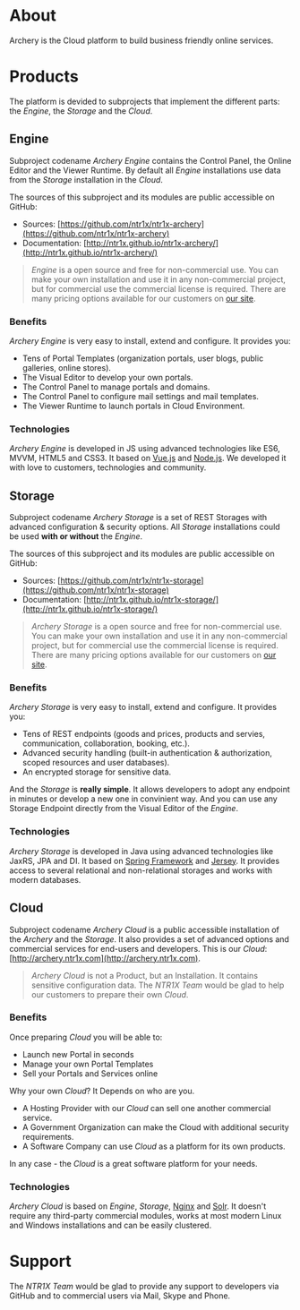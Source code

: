 # About

Archery is the Cloud platform to build business friendly online services.

# Products

The platform is devided to subprojects that implement the different parts: the _Engine_, the _Storage_ and the _Cloud_.


## Engine

Subproject codename _Archery Engine_ contains the Control Panel, the Online Editor and the Viewer Runtime. By default all _Engine_ installations use data from the _Storage_ installation in the _Cloud_.

The sources of this subproject and its modules are public accessible on GitHub:

- Sources:
[https://github.com/ntr1x/ntr1x-archery](https://github.com/ntr1x/ntr1x-archery)
- Documentation:
[http://ntr1x.github.io/ntr1x-archery/](http://ntr1x.github.io/ntr1x-archery/)

> _Engine_ is a open source and free for non-commercial use.
> You can make your own installation and use it in any non-commercial project,
> but for commercial use the commercial license is required. There are many
> pricing options available for our customers on [our site](http://archery.ntr1x.com).

### Benefits

_Archery Engine_ is very easy to install, extend and configure. It provides you:

- Tens of Portal Templates (organization portals, user blogs, public galleries, online stores).
- The Visual Editor to develop your own portals.
- The Control Panel to manage portals and domains.
- The Control Panel to configure mail settings and mail templates.
- The Viewer Runtime to launch portals in Cloud Environment.

### Technologies

_Archery Engine_ is developed in JS using advanced technologies like ES6, MVVM, HTML5 and CSS3. It based on [Vue.js](https://vuejs.org/) and  [Node.js](https://nodejs.org/en/). We developed it with love to customers, technologies and community.


## Storage

Subproject codename _Archery Storage_ is a set of REST Storages with advanced configuration & security options. All _Storage_ installations could be used __with or without__ the _Engine_.

The sources of this subproject and its modules are public accessible on GitHub:

- Sources:
[https://github.com/ntr1x/ntr1x-storage](https://github.com/ntr1x/ntr1x-storage)
- Documentation:
[http://ntr1x.github.io/ntr1x-storage/](http://ntr1x.github.io/ntr1x-storage/)

> _Archery Storage_ is a open source and free for non-commercial use.
> You can make your own installation and use it in any non-commercial project,
> but for commercial use the commercial license is required. There are many
> pricing options available for our customers on [our site](http://archery.ntr1x.com).

### Benefits

_Archery Storage_ is very easy to install, extend and configure. It provides you:

- Tens of REST endpoints (goods and prices, products and servies, communication, collaboration, booking, etc.).
- Advanced security handling (built-in authentication & authorization, scoped resources and user databases).
- An encrypted storage for sensitive data.

And the _Storage_ is __really simple__. It allows developers to adopt any endpoint in minutes or develop a new one in convinient way. And you can use any Storage Endpoint directly from the Visual Editor of the _Engine_.

### Technologies

_Archery Storage_ is developed in Java using advanced technologies like JaxRS, JPA and DI. It based on [Spring Framework](https://projects.spring.io/spring-framework/) and  [Jersey](https://jersey.java.net/). It provides access to several relational and non-relational storages and works with modern databases.


## Cloud

Subproject codename _Archery Cloud_ is a public accessible installation of the _Archery_ and the _Storage_. It also provides a set of advanced options
and commercial services for end-users and developers. This is our _Cloud_:
[http://archery.ntr1x.com](http://archery.ntr1x.com).


> _Archery Cloud_ is not a Product, but an Installation. It contains sensitive configuration data. The _NTR1X Team_ would be glad to help our customers to prepare their own _Cloud_.

### Benefits

Once preparing _Cloud_ you will be able to:

- Launch new Portal in seconds
- Manage your own Portal Templates
- Sell your Portals and Services online

Why your own _Cloud_? It Depends on who are you.
- A Hosting Provider with our _Cloud_ can sell one another commercial service.
- A Government Organization can make the Cloud with additional security requirements.
- A Software Company can use _Cloud_ as a platform for its own products.

In any case - the _Cloud_ is a great software platform for your needs.

### Technologies

_Archery Cloud_ is based on _Engine_, _Storage_, [Nginx](https://nginx.org) and [Solr](http://lucene.apache.org/solr/). It doesn't require any third-party commercial modules, works at most modern Linux and Windows installations and can be easily clustered.


# Support

The _NTR1X Team_ would be glad to provide any support to developers via GitHub and to commercial users via Mail, Skype and Phone.
